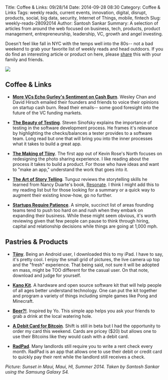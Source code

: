 Title: Coffee & Links: 09/28/14
Date: 2014-09-28 08:30
Category: Coffee & Links
Tags: weekly reads, current events, innovation, digital, disrupt, products, social, big data, security, Internet of Things, mobile, fintech
Slug: weekly-reads-28092014
Author: Santosh Sankar
Summary: A selection of articles from around the web focused on business, tech, products, product management, entrepreneurship, leadership, VC, growth and angel investing.

Doesn't feel like fall in NYC with the temps well into the 80s-- not a bad weekend to grab your favorite list of weekly reads and head outdoors. If you do find an interesting article or product on here, please <a href="http://twitter.com/home?status=http://goo.gl/rL14cL" target="_blank">share</a> this with your family and friends.

<img src="/../../../../images/mauisunset.jpg" align = "center">

## Coffee & Links

* **<a href = "http://valleywag.gawker.com/are-investors-afraid-of-the-tech-bubble-lets-read-thei-1636926506" target="_blank">More VCs Echo Gurley's Sentiment on Cash Burn</a>**. Wesley Chan and David Hirsch emailed their founders and friends to voice their opinions on startup cash burn. Read their emails-- some good foresight into the future of the VC funding markets.

* **<a href = "http://blog.learningbyshipping.com/2014/09/25/beauty-of-testing/" target="_blank">The Beauty of Testing</a>**. Steven Sinofsky explains the importance of testing in the software development process. He frames it's relevance by highlighting the checks/balances a tester provides to a software team. Long read but one that will bring you into the inner processes what it takes to build a great app.

* **<a href = "https://medium.com/@hemeon/the-making-of-tiiny-60b527757997" target="_blank"> The Making of Tiiny</a>**. The first app out of Kevin Rose's North focuses on redesigning the photo sharing experience. I like reading about the process it takes to build a product. For those who have ideas and want to "make an app," understand the work that goes into it.

* **<a href = "http://tomtunguz.com/storytelling-duarte/" target="_blank">The Art of Story Telling</a>**. Tunguz reviews the storytelling skills he learned from Nancy Duarte's book, <a href = "http://www.duarte.com/book/resonate/" target="_blank">Resonate</a>. I think I might add this to my reading list but for those looking for a summary or a quick way to augment their existing know-how, go no further.

* **<a href = "https://medium.com/go-build-something/patience-grasshopper-9e34a5c9def4" target="_blank">Startups Require Patience</a>**. A simple, succinct list of areas founding teams tend to push too hard on and rush when they embark on expanding their business. While these might seem obvious, it's worth reviewing given that few people can pause to think through hiring, capital and relationship decisions while things are going at 1,000 mph.

## Pastries & Products

* **<a href = "https://itunes.apple.com/us/app/tiiny-share-tiny-photos-looping/id915963345?mt=8" target="_blank">Tiiny</a>**. Being an Android user, I downloaded this to my iPad. I have to say, it's pretty cool. I enjoy the small grid of pictures, the live camera up top and the "fresh" experience. That being said, not sure it will be adopted en mass, might be TOO different for the casual user. On that note, download and judge for yourself.

* **<a href = "http://us.kano.me/" target="_blank">Kano Kit</a>**. A hardware and open source software kit that will help people of all ages better understand technology. One can put the kit together and program a variety of things including simple games like Pong and Minecraft.

* **<a href = "http://beerapp.co/" target="_blank">Beer?!</a>**. Inspired by Yo. This simple app helps you ask your friends to grab a drink at the local watering hole.

* **<a href = "https://shiftpayments.com/" target="_blank">A Debit Card for Bitcoin</a>**. Shift is still in beta but I had the opportunity to order my card this weekend. Cards are pricey ($20) but allows one to use their Bitcoins like they would cash with a debit card.

* **<a href = "https://www.onradpad.com/paymyrent" target="_blank">RadPad</a>**. Many landlords still require you to write a rent check every month. RadPad is an app that allows one to use their debit or credit card to quickly pay their rent while the landlord still receives a check.

*Picture: Sunset in Maui, Maui, HI, Summer 2014. Taken by Santosh Sankar using the Samsung Galaxy S4.*